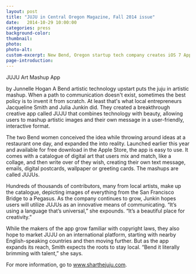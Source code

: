 ```yaml
---
layout: post
title: "JUJU in Central Oregon Magazine, Fall 2014 issue"
date:   2014-10-29 10:00:00
categories: press
background-color: 
thumbnail: 
photo: 
photo-alt: 
custom-excerpt: New Bend, Oregon startup tech company creates iOS 7 App where a picture is worth a thousand words
page-introduction: 
---
```

JUJU
Art Mashup App

by Junnelle Hogan
A Bend artistic technology upstart puts the juju in artistic mashup. When a path to communication doesn't exist, sometimes the best policy is to invent it from scratch. At least that's what local entrepreneurs Jacqueline Smith and Julia Junkin did. They created a breakthrough creative app called JUJU that combines technology with beauty, allowing users to mashup artistic images and their own message in a user-friendly, interactive format. 

The two Bend women conceived the idea while throwing around ideas at a restaurant one day, and expanded the into reality. Launched earlier this year and available for free download in the Apple Store, the app is easy to use. It comes with a catalogue of digital art that users mix and match, like a collage, and then write over of they wish, creating their own text message, emails, digital postcards, wallpaper or greeting cards. The mashups are called JUJUs.

Hundreds of thousands of contributors, many from local artists, make up the catalogue, depicting images of everything from the San Francisco Bridge to a Pegasus. As the company continues to grow, Junkin hopes users will utilize JUJUs as an innovative means of communicating. “It’s using a language that’s universal,” she expounds. “It’s a beautiful place for creativity.” 

While the makers of the app grow familiar with copyright laws, they also hope to market JUJU on an international platform, starting with nearby English-speaking countries and then moving further. But as the app expands its reach, Smith expects the roots to stay local. “Bend it literally brimming with talent,” she says. 

For more information, go to www.sharthejuju.com. 
